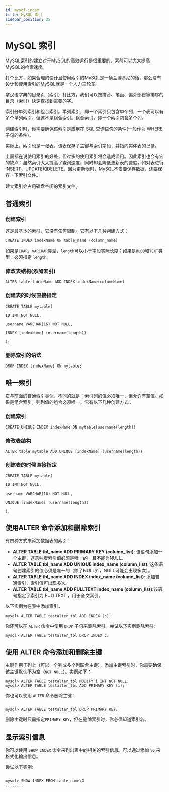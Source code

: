```yaml
---
id: mysql-index
title: MySQL 索引
sidebar_position: 25
---
```


# MySQL 索引

MySQL索引的建立对于MySQL的高效运行是很重要的，索引可以大大提高MySQL的检索速度。

打个比方，如果合理的设计且使用索引的MySQL是一辆兰博基尼的话，那么没有设计和使用索引的MySQL就是一个人力三轮车。

拿汉语字典的目录页（索引）打比方，我们可以按拼音、笔画、偏旁部首等排序的目录（索引）快速查找到需要的字。

索引分单列索引和组合索引。单列索引，即一个索引只包含单个列，一个表可以有多个单列索引，但这不是组合索引。组合索引，即一个索引包含多个列。

创建索引时，你需要确保该索引是应用在 SQL 查询语句的条件(一般作为 WHERE 子句的条件)。

实际上，索引也是一张表，该表保存了主键与索引字段，并指向实体表的记录。

上面都在说使用索引的好处，但过多的使用索引将会造成滥用。因此索引也会有它的缺点：虽然索引大大提高了查询速度，同时却会降低更新表的速度，如对表进行INSERT、UPDATE和DELETE。因为更新表时，MySQL不仅要保存数据，还要保存一下索引文件。

建立索引会占用磁盘空间的索引文件。

## 普通索引
### 创建索引
这是最基本的索引，它没有任何限制。它有以下几种创建方式：
```
CREATE INDEX indexName ON table_name (column_name)
```
如果是`CHAR`，`VARCHAR`类型，`length`可以小于字段实际长度；如果是`BLOB`和`TEXT`类型，必须指定 `length`。

### 修改表结构(添加索引)
```
ALTER table tableName ADD INDEX indexName(columnName)
```
### 创建表的时候直接指定
```
CREATE TABLE mytable(  
 
ID INT NOT NULL,   
 
username VARCHAR(16) NOT NULL,  
 
INDEX [indexName] (username(length))  
 
);  
```
### 删除索引的语法
```
DROP INDEX [indexName] ON mytable; 
```
## 唯一索引
它与前面的普通索引类似，不同的就是：索引列的值必须唯一，但允许有空值。如果是组合索引，则列值的组合必须唯一。它有以下几种创建方式：

### 创建索引
```
CREATE UNIQUE INDEX indexName ON mytable(username(length)) 
```
### 修改表结构
```
ALTER table mytable ADD UNIQUE [indexName] (username(length))
```
### 创建表的时候直接指定
```
CREATE TABLE mytable(  
 
ID INT NOT NULL,   
 
username VARCHAR(16) NOT NULL,  
 
UNIQUE [indexName] (username(length))  
 
);  
```
## 使用ALTER 命令添加和删除索引
有四种方式来添加数据表的索引：

- **ALTER TABLE tbl_name ADD PRIMARY KEY (column_list)**: 该语句添加一个主键，这意味着索引值必须是唯一的，且不能为NULL。
- **ALTER TABLE tbl_name ADD UNIQUE index_name (column_list)**: 这条语句创建索引的值必须是唯一的（除了NULL外，NULL可能会出现多次）。
- **ALTER TABLE tbl_name ADD INDEX index_name (column_list)**: 添加普通索引，索引值可出现多次。
- **ALTER TABLE tbl_name ADD FULLTEXT index_name (column_list)**:该语句指定了索引为 FULLTEXT ，用于全文索引。

以下实例为在表中添加索引。
```
mysql> ALTER TABLE testalter_tbl ADD INDEX (c);
```
你还可以在 `ALTER` 命令中使用 `DROP` 子句来删除索引。尝试以下实例删除索引:
```
mysql> ALTER TABLE testalter_tbl DROP INDEX c;
```

## 使用 ALTER 命令添加和删除主键
主键作用于列上（可以一个列或多个列联合主键），添加主键索引时，你需要确保该主键默认不为空（`NOT NULL`）。实例如下：
```
mysql> ALTER TABLE testalter_tbl MODIFY i INT NOT NULL;
mysql> ALTER TABLE testalter_tbl ADD PRIMARY KEY (i);
```

你也可以使用 `ALTER` 命令删除主键：
```

mysql> ALTER TABLE testalter_tbl DROP PRIMARY KEY;
```

删除主键时只需指定`PRIMARY KEY`，但在删除索引时，你必须知道索引名。

## 显示索引信息
你可以使用 `SHOW INDEX` 命令来列出表中的相关的索引信息。可以通过添加 `\G` 来格式化输出信息。

尝试以下实例:
```

mysql> SHOW INDEX FROM table_name\G
........
```
